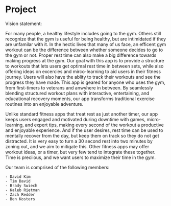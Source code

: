 # Project
Vision statement:

For many people, a healthy lifestyle includes going to the gym. Others still recognize that the gym is useful for being healthy, but are intimidated if they are unfamilar with it. In the hectic lives that many of us face, an efficent gym workout can be the difference between whether someone decides to go to the gym or not. Proper rest time can also make a big difference towards making progress at the gym. Our goal with this app is to provide a structure to workouts that lets users get optimal rest time in between sets, while also offering ideas on excercies and mirco-learning to aid users in their fitness journey. Users will also have the ablity to track their workouts and see the progress they have made. This app is geared for anyone who uses the gym, from first-timers to veterans and anwyhere in between. By seamlessly blending structured workout plans with interactive, entertaining, and educational recovery moments, our app transforms traditional exercise routines into an enjoyable adventure.

 Unlike standard fitness apps that treat rest as just another timer, our app keeps users engaged and motivated during downtime with games, micro-learning, and expert tips, making every second of the workout a productive and enjoyable experience. And if the user desires, rest time can be used to mentally recover from the day, but keep them on track so they do not get distracted. It is very easy to turn a 30 second rest into two minutes by zoning out, and we aim to mitigate this. Other fitness apps may offer workout ideas, or a timer, but very few tend to integrate these together. Time is preciious, and we want users to maximize their time in the gym.

 Our team is comprised of the following members:

    - David Kim
    - Tim David
    - Brady Swiech
    - Kaleb Rietman
    - Zach Redder
    - Ben Kosters
